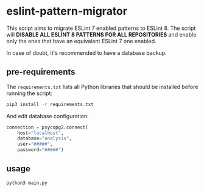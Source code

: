 # eslint-pattern-migrator

This script aims to migrate ESLint 7 enabled patterns to ESLint 8.
The script will **DISABLE ALL ESLINT 8 PATTERNS FOR ALL REPOSITORIES** and enable only the ones that have an equivalent ESLint 7 one enabled.

In case of doubt, it's recommended to have a database backup.


## pre-requirements

The `requirements.txt` lists all Python libraries that should be installed before running the script:

```bash
pip3 install -r requirements.txt
```

And edit database configuration:

```python
connection = psycopg2.connect(
    host="localhost",
    database="analysis",
    user="#####",
    password="#####")
```

## usage

```bash
python3 main.py
```

